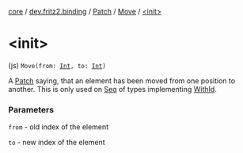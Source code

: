 [core](../../../index.md) / [dev.fritz2.binding](../../index.md) / [Patch](../index.md) / [Move](index.md) / [&lt;init&gt;](./-init-.md)

# &lt;init&gt;

(js) `Move(from: `[`Int`](https://kotlinlang.org/api/latest/jvm/stdlib/kotlin/-int/index.html)`, to: `[`Int`](https://kotlinlang.org/api/latest/jvm/stdlib/kotlin/-int/index.html)`)`

A [Patch](../index.md) saying, that an element has been moved from one position to another. This is only used on [Seq](../../-seq/index.md) of types implementing [WithId](../../../dev.fritz2.lenses/-with-id/index.md#dev.fritz2.lenses.WithId).

### Parameters

`from` - old index of the element

`to` - new index of the element